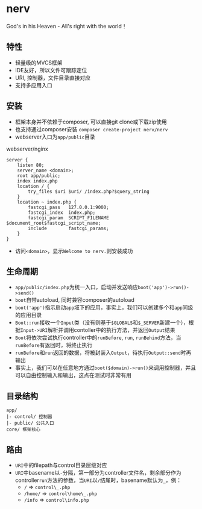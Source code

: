 # nerv
God's in his Heaven - All's right with the world！

## 特性

- 轻量级的MVCS框架
- IDE友好，所以文件可跟踪定位
- URI, 控制器，文件目录直接对应
- 支持多应用入口

## 安装

- 框架本身并不依赖于composer, 可以直接git clone或下载zip使用
- 也支持通过composer安装 `composer create-project nerv/nerv`
- webserver入口为`app/public`目录

webserver/nginx
```nginxconfig
server {
    listen 80;
    server_name <domain>;
    root app/public;
    index index.php
    location / {
        try_files $uri $uri/ /index.php?$query_string
    }
    location ~ index.php {
        fastcgi_pass   127.0.0.1:9000;
        fastcgi_index  index.php;
        fastcgi_param  SCRIPT_FILENAME $document_root$fastcgi_script_name;
        include        fastcgi_params;
    } 
}
```

- 访问`<domain>`，显示`Welcome to nerv.`则安装成功

## 生命周期
- `app/public/index.php`为统一入口，启动并发送响应`boot('app')->run()->send()`
- `boot`自带autoload, 同时兼容composer的autoload
 - `boot('app')`指示启动`app`域下的应用，事实上，我们可以创建多个和`app`同级的应用目录
 - `Boot::run`接收一个`Input`类（没有则基于`$GLOBALS`和`$_SERVER`新建一个），根据`Input->URI`解析并调用contoller中的执行方法，并返回`Output`结果
  - `Boot`将依次尝试执行controller中的`runBefore`, `run`, `runBehind`方法，当`runBefore`有返回时，将终止执行
  - `runBefore`和`run`返回的数据，将被封装入`Output`，待执行`Output::send`时再输出
  - 事实上，我们可以在任意地方通过`boot($domain)->run()`来调用控制器，并且可以自由控制输入和输出，这点在测试时非常有用

## 目录结构

    app/
    |- control/ 控制器
    |- public/ 公共入口
    core/ 框架核心


 ## 路由
 - `URI`中的filepath与control目录层级对应
 - `URI`中basename以`-`分隔，第一部分为controller文件名，剩余部分作为controller`run`方法的参数，当`URI`以`/`结尾时，basename默认为`_`，例：
   - `/` => `control\_.php`
   - `/home/` => `control\home\_.php`
   - `/info` => `control\info.php`